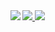 <a href="#">
<img src="https://github-readme-streak-stats.herokuapp.com/?user=elvybean"/>
</a>


<a href="#">
  <img src="https://github-readme-stats.vercel.app/api?username=elvybean&count_private=true&show_icons=true" />
</a>
<!--
<a href="https://github.com/elvybean/github-stats">
<img src="https://github.com/elvybean/github-stats/blob/master/generated/overview.svg#gh-light-mode-only" />
<img src="https://github.com/elvybean/github-stats/blob/master/generated/languages.svg#gh-light-mode-only" />
</a>
-->

<a href="#">
  <img align=left src="https://github-readme-stats.vercel.app/api/top-langs/?username=elvybean&layout=compact&count_private=true" />
</a>


